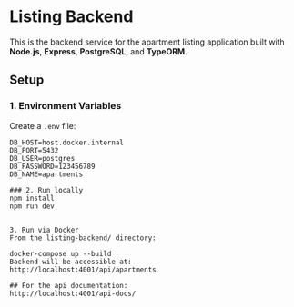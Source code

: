# Listing Backend

This is the backend service for the apartment listing application built with **Node.js**, **Express**, **PostgreSQL**, and **TypeORM**.

## Setup

### 1. Environment Variables

Create a `.env` file:

```env
DB_HOST=host.docker.internal
DB_PORT=5432
DB_USER=postgres
DB_PASSWORD=123456789
DB_NAME=apartments

### 2. Run locally
npm install
npm run dev


3. Run via Docker
From the listing-backend/ directory:

docker-compose up --build
Backend will be accessible at:
http://localhost:4001/api/apartments

## For the api documentation:
http://localhost:4001/api-docs/
